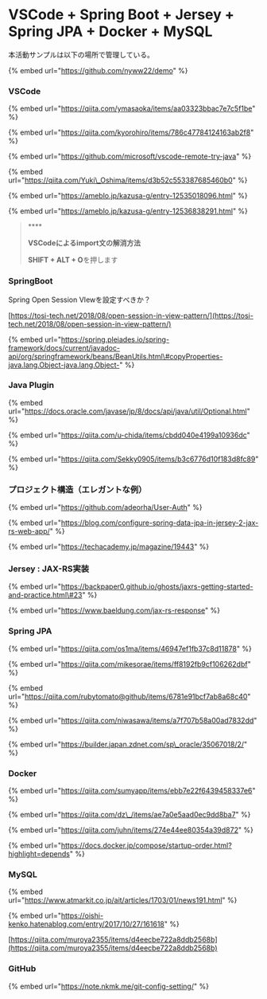 # VSCode + Spring Boot + Jersey + Spring JPA + Docker + MySQL

本活動サンプルは以下の場所で管理している。

{% embed url="https://github.com/nyww22/demo" %}



### VSCode

{% embed url="https://qiita.com/ymasaoka/items/aa03323bbac7e7c5f1be" %}

{% embed url="https://qiita.com/kyorohiro/items/786c47784124163ab2f8" %}

{% embed url="https://github.com/microsoft/vscode-remote-try-java" %}

{% embed url="https://qiita.com/Yuki\_Oshima/items/d3b52c553387685460b0" %}

{% embed url="https://ameblo.jp/kazusa-g/entry-12535018096.html" %}

{% embed url="https://ameblo.jp/kazusa-g/entry-12536838291.html" %}

> \*\*\*\*
>
> **VSCodeによるimport文の解消方法**
>
> **SHIFT + ALT + O**を押します







### SpringBoot

Spring Open Session VIewを設定すべきか？

[https://tosi-tech.net/2018/08/open-session-in-view-pattern/](https://tosi-tech.net/2018/08/open-session-in-view-pattern/)

{% embed url="https://spring.pleiades.io/spring-framework/docs/current/javadoc-api/org/springframework/beans/BeanUtils.html\#copyProperties-java.lang.Object-java.lang.Object-" %}





### Java Plugin

{% embed url="https://docs.oracle.com/javase/jp/8/docs/api/java/util/Optional.html" %}

{% embed url="https://qiita.com/u-chida/items/cbdd040e4199a10936dc" %}

{% embed url="https://qiita.com/Sekky0905/items/b3c6776d10f183d8fc89" %}



### プロジェクト構造（エレガントな例）

{% embed url="https://github.com/adeorha/User-Auth" %}

{% embed url="https://blog.com/configure-spring-data-jpa-in-jersey-2-jax-rs-web-app/" %}

{% embed url="https://techacademy.jp/magazine/19443" %}







### Jersey : JAX-RS実装

{% embed url="https://backpaper0.github.io/ghosts/jaxrs-getting-started-and-practice.html\#23" %}

{% embed url="https://www.baeldung.com/jax-rs-response" %}



### Spring JPA

{% embed url="https://qiita.com/os1ma/items/46947ef1fb37c8d11878" %}

{% embed url="https://qiita.com/mikesorae/items/ff8192fb9cf106262dbf" %}

{% embed url="https://qiita.com/rubytomato@github/items/6781e91bcf7ab8a68c40" %}

{% embed url="https://qiita.com/niwasawa/items/a7f707b58a00ad7832dd" %}

{% embed url="https://builder.japan.zdnet.com/sp\_oracle/35067018/2/" %}









### Docker

{% embed url="https://qiita.com/sumyapp/items/ebb7e22f6439458337e6" %}

{% embed url="https://qiita.com/dz\_/items/ae7a0e5aad0ec9dd8ba7" %}

{% embed url="https://qiita.com/juhn/items/274e44ee80354a39d872" %}

{% embed url="https://docs.docker.jp/compose/startup-order.html?highlight=depends" %}





### MySQL

{% embed url="https://www.atmarkit.co.jp/ait/articles/1703/01/news191.html" %}

{% embed url="https://oishi-kenko.hatenablog.com/entry/2017/10/27/161618" %}

[https://qiita.com/muroya2355/items/d4eecbe722a8ddb2568b](https://qiita.com/muroya2355/items/d4eecbe722a8ddb2568b)



### GitHub

{% embed url="https://note.nkmk.me/git-config-setting/" %}













